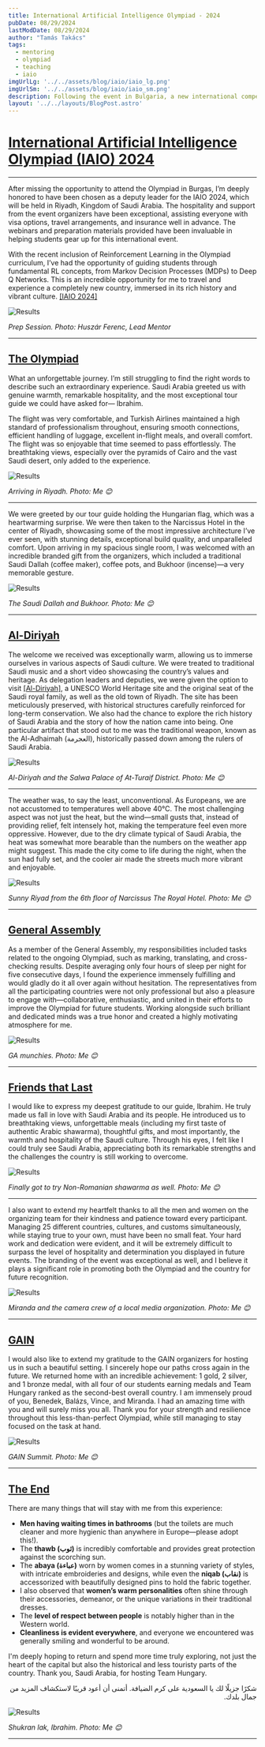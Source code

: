 ```yaml
---
title: International Artificial Intelligence Olympiad - 2024
pubDate: 08/29/2024
lastModDate: 08/29/2024
author: "Tamás Takács"
tags:
  - mentoring
  - olympiad
  - teaching
  - iaio
imgUrlLg: '../../assets/blog/iaio/iaio_lg.png'
imgUrlSm: '../../assets/blog/iaio/iaio_sm.png'
description: Following the event in Bulgaria, a new international competition emerged, hosted by the Kingdom of Saudi Arabia. As new participants, we were welcomed with the same remarkable generosity as in the previous event. While the competition topics largely remained the same, math problems and reinforcement learning were added. The event is taking place in Riyadh, the capital of Saudi Arabia and one of the country’s most advanced financial hubs.                                                    
layout: '../../layouts/BlogPost.astro'
---
```


# <u>International Artificial Intelligence Olympiad (IAIO) 2024</u>

<hr class="border-1 border-t border-tcotta my-0" />

After missing the opportunity to attend the Olympiad in Burgas, I’m deeply honored to have been chosen as a <span class="font-extrabold">deputy leader</span> for the IAIO 2024, which will be held in <span class="font-extrabold">Riyadh, Kingdom of Saudi Arabia</span>. The hospitality and support from the event organizers have been exceptional, assisting everyone with visa options, travel arrangements, and insurance well in advance. The webinars and preparation materials provided have been invaluable in helping students gear up for this international event.

With the recent inclusion of Reinforcement Learning in the Olympiad curriculum, I’ve had the opportunity of guiding students through fundamental RL concepts, from Markov Decision Processes (MDPs) to Deep Q Networks. <span class="font-extrabold">This is an incredible opportunity for me to travel and experience a completely new country, immersed in its rich history and vibrant culture.</span> [<span class="font-extrabold" style="color:var(--tcotta)">[IAIO 2024]</span>](https://www.iaio-official.org/)

![Results](../../assets/blog/iaio/workshop.jpg)

*Prep Session. Photo: <span class="font-extrabold">Huszár Ferenc, Lead Mentor</span>*

<hr class="border-1 border-t border-tcotta my-0" />

## <u>The Olympiad</u>

What an unforgettable journey. I’m still struggling to find the right words to describe such an  <span class="font-extrabold">extraordinary experience</span>. Saudi Arabia greeted us with genuine warmth, remarkable hospitality, and the most exceptional tour guide we could have asked for— <span class="font-extrabold" style="color:var(--tcotta)">Ibrahim</span>.

The flight was very comfortable, and Turkish Airlines maintained a <span class="font-extrabold">high standard of professionalism throughout</span>, ensuring smooth connections, efficient handling of luggage, excellent in-flight meals, and overall comfort. The flight was so enjoyable that time seemed to pass effortlessly. The breathtaking views, especially over the pyramids of Cairo and the vast Saudi desert, only added to the experience.

![Results](../../assets/blog/iaio/plane.jpg)

*Arriving in Riyadh. Photo: <span class="font-extrabold">Me 😊</span>*

<hr class="border-1 border-t border-tcotta my-0" />

We were greeted by our tour guide holding the Hungarian flag, which was a heartwarming surprise. We were then taken to the <span class="font-extrabold" style="color:var(--tcotta)">Narcissus Hotel</span> in the center of Riyadh, showcasing some of the most impressive architecture I’ve ever seen, with stunning details, exceptional build quality, and unparalleled comfort. Upon arriving in my spacious single room, I was welcomed with an <span class="font-extrabold">incredible branded gift from the organizers</span>, which included a traditional Saudi Dallah (coffee maker), coffee pots, and Bukhoor (incense)—a very memorable gesture.

![Results](../../assets/blog/iaio/present.JPG)

*The Saudi Dallah and Bukhoor. Photo: <span class="font-extrabold">Me 😊</span>*

<hr class="border-1 border-t border-tcotta my-0" />

## <u>Al-Diriyah</u>

The welcome we received was exceptionally warm, allowing us to immerse ourselves in various aspects of Saudi culture. We were treated to <span class="font-extrabold">traditional Saudi music </span>and a short video showcasing the country’s values and heritage. As delegation leaders and deputies, we were given the option to visit </span> [<span class="font-extrabold" style="color:var(--tcotta)">[Al-Diriyah]</span>](https://en.wikipedia.org/wiki/Diriyah), a UNESCO World Heritage site and the original seat of the Saudi royal family, as well as the old town of Riyadh. The site has been meticulously preserved, with historical structures carefully reinforced for long-term conservation. We also had the chance to explore the rich history of Saudi Arabia and the story of how the nation came into being. One particular artifact that stood out to me was the traditional weapon, known as the <span class="font-extrabold">Al-Adhaimah</span> (العجرمة), historically passed down among the rulers of Saudi Arabia.

![Results](../../assets/blog/iaio/diriyah.jpg)

*Al-Diriyah and the Salwa Palace of At-Turaif District. Photo: <span class="font-extrabold">Me 😊</span>*

<hr class="border-1 border-t border-tcotta my-0" />

The weather was, to say the least, unconventional. As Europeans, we are not accustomed to temperatures well above 40°C. The most challenging aspect was not just the heat, but the <span class="font-extrabold">wind—small gusts</span> that, instead of providing relief, felt intensely hot, making the temperature feel even more oppressive. However, due to the dry climate typical of Saudi Arabia, the heat was somewhat more bearable than the numbers on the weather app might suggest. This <span class="font-extrabold">made the city come to life during the night</span>, when the sun had fully set, and the cooler air made the streets much more vibrant and enjoyable.

![Results](../../assets/blog/iaio/heat.jpg)

*Sunny Riyad from the 6th floor of Narcissus The Royal Hotel. Photo: <span class="font-extrabold">Me 😊</span>*

<hr class="border-1 border-t border-tcotta my-0" />

## <u>General Assembly</u>

As a member of the General Assembly, my responsibilities included tasks related to the ongoing Olympiad, such as marking, translating, and cross-checking results. Despite averaging only four hours of sleep per night for five consecutive days, I found the experience <span class="font-extrabold">immensely fulfilling and would gladly do it all over again</span> without hesitation. The representatives from all the participating countries were not only professional but also a pleasure to engage with—collaborative, enthusiastic, and united in their efforts to improve the Olympiad for future students. Working alongside such brilliant and dedicated minds was a true honor and created a highly motivating atmosphere for me.

![Results](../../assets/blog/iaio/ga.jpg)

*GA munchies. Photo: <span class="font-extrabold">Me 😊</span>*

<hr class="border-1 border-t border-tcotta my-0" />

## <u>Friends that Last</u>

I would like to express my deepest gratitude to our guide, <span class="font-extrabold" style="color:var(--tcotta)">Ibrahim</span>. He truly made us fall in love with Saudi Arabia and its people. He introduced us to breathtaking views, unforgettable meals (including my first taste of authentic Arabic <span class="font-extrabold">shawarma</span>), thoughtful gifts, and most importantly, the warmth and hospitality of the Saudi culture. Through his eyes, I felt like I could truly see Saudi Arabia, appreciating both its remarkable strengths and the challenges the country is still working to overcome.

![Results](../../assets/blog/iaio/shawarma.jpg)

*Finally got to try Non-Romanian shawarma as well. Photo: <span class="font-extrabold">Me 😊</span>*

<hr class="border-1 border-t border-tcotta my-0" />

I also want to extend my heartfelt thanks to <span class="font-extrabold">all the men and women on the organizing team</span> for their kindness and patience toward every participant. Managing 25 different countries, cultures, and customs simultaneously, while staying true to your own, must have been no small feat. Your hard work and dedication were evident, and it will be extremely difficult to surpass the level of hospitality and determination you displayed in future events. The branding of the event was exceptional as well, and I believe it plays a significant role in promoting both the Olympiad and the country for future recognition.

![Results](../../assets/blog/iaio/miranda.jpg)

*Miranda and the camera crew of a local media organization. Photo: <span class="font-extrabold">Me 😊</span>*

<hr class="border-1 border-t border-tcotta my-0" />

## <u>GAIN</u>

I would also like to extend my gratitude to the <span class="font-extrabold" style="color:var(--tcotta)">GAIN organizers</span> for hosting us in such a beautiful setting. I sincerely hope our paths cross again in the future. We returned home with an incredible achievement: 1 gold, 2 silver, and 1 bronze medal, with all four of our students earning medals and Team Hungary ranked as the second-best overall country. I am immensely proud of you, <span class="font-extrabold" style="color:var(--tcotta)">Benedek, Balázs, Vince, and Miranda</span>. I had an amazing time with you and will surely miss you all. Thank you for your strength and resilience throughout this less-than-perfect Olympiad, while still managing to stay focused on the task at hand.

![Results](../../assets/blog/iaio/gain.jpg)

*GAIN Summit. Photo: <span class="font-extrabold">Me 😊</span>*

<hr class="border-1 border-t border-tcotta my-0" />

## <u>The End</u>

There are many things that will stay with me from this experience:

- **Men having waiting times in bathrooms** (but the toilets are much cleaner and more hygienic than anywhere in Europe—please adopt this!).
- The **thawb (ثوب)** is incredibly comfortable and provides great protection against the scorching sun.
- The **abaya (عباءة)** worn by women comes in a stunning variety of styles, with intricate embroideries and designs, while even the **niqab (نقاب)** is accessorized with beautifully designed pins to hold the fabric together.
- I also observed that **women’s warm personalities** often shine through their accessories, demeanor, or the unique variations in their traditional dresses.
- The **level of respect between people** is notably higher than in the Western world.
- **Cleanliness is evident everywhere**, and everyone we encountered was generally smiling and wonderful to be around.

I'm deeply hoping to return and spend more time truly exploring, not just the heart of the capital but also the historical and less touristy parts of the country. <span class="font-extrabold" style="color:var(--tcotta)">Thank you, Saudi Arabia, for hosting Team Hungary</span>.

<p style="text-align: right; direction: rtl;">
    شكرًا جزيلًا لك يا السعودية على كرم الضيافة. أتمنى أن أعود قريبًا لاستكشاف المزيد من جمال بلدك.
</p>

![Results](../../assets/blog/iaio/ibi.jpg)

*Shukran lak, Ibrahim. Photo: <span class="font-extrabold">Me 😊</span>*

<hr class="border-1 border-t border-tcotta my-0" />
